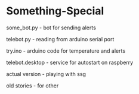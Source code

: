 # Something-Special

some_bot.py - bot for sending alerts

telebot.py - reading from arduino serial port

try.ino - arduino code for temperature and alerts

telebot.desktop - service for autostart on raspberry

actual version - playing with ssg

old stories - for other 
